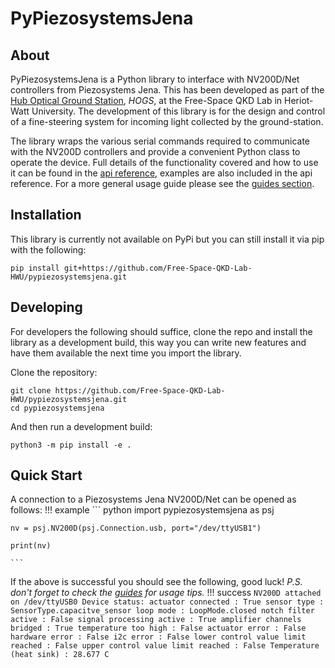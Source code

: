 # PyPiezosystemsJena

## About
PyPiezosystemsJena is a Python library to interface with NV200D/Net controllers
from Piezosystems Jena. This has been developed as part of the [Hub Optical 
Ground Station](https://www.quantumcommshub.net/research-community/about-the-hub/phase-2/work-package-5/the-hub-optical-ground-station-hogs/), *HOGS*, at the Free-Space QKD
Lab in Heriot-Watt University. The development of this library is for the
design and control of a fine-steering system for incoming light collected by
the ground-station.

The library wraps the various serial commands required to communicate with the
NV200D controllers and provide a convenient Python class to operate the device.
Full details of the functionality covered and how to use it can be found in the
[api reference](api.md), examples are also included in the api reference.
For a more general usage guide please see the [guides section](cookbook.md).

## Installation
This library is currently not available on PyPi but you can still install it
via pip with the following: 

``` shell
pip install git+https://github.com/Free-Space-QKD-Lab-HWU/pypiezosystemsjena.git
```


## Developing
For developers the following should suffice, clone the repo and install the
library as a development build, this way you can write new features and have
them available the next time you import the library.

Clone the repository:
``` shell
git clone https://github.com/Free-Space-QKD-Lab-HWU/pypiezosystemsjena.git
cd pypiezosystemsjena
```

And then run a development build:
``` shell
python3 -m pip install -e .
```



## Quick Start
A connection to a Piezosystems Jena NV200D/Net can be opened as follows:
!!! example
    ``` python
    import pypiezosystemsjena as psj

    nv = psj.NV200D(psj.Connection.usb, port="/dev/ttyUSB1")

    print(nv)

    ```
If the above is successful you should see the following, good luck!
*P.S. don't forget to check the [guides](cookbook.md) for usage tips.*
!!! success
    ```
    NV200D attached on /dev/ttyUSB0
    Device status:
                   actuator connected : True
                          sensor type : SensorType.capacitve_sensor
                            loop mode : LoopMode.closed
                  notch filter active : False
             signal processing active : True
           amplifier channels bridged : True
                 temperature too high : False
                       actuator error : False
                       hardware error : False
                            i2c error : False
    lower control value limit reached : False
    upper control value limit reached : False
              Temperature (heat sink) : 28.677 C
    ```
